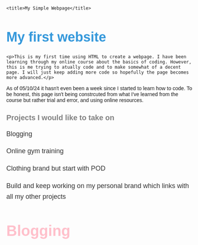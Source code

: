 <!DOCTYPE html>
<html lang="en">
<head>
    <meta charset="UTF-8">
    <meta name="viewport" content="width=device-width, initial-scale=1.0">
    <meta http-equiv="X-UA-Compatible" content="ie=edge">  
    
    
    <title>My Simple Webpage</title>

<style>
    body {
        font-family: Arial, sans-serif;
        margin: 20px;
    }
    h1 {
        font-size: 36px;
        font-weight: bold;
        color: #3498db;
    }
    p {
        font-size: 18px;
        line-height: 1.6;
        color: #333;
    }
</style>
    
</head>

<body>
    <h1>My first website</h1>
    
    <p>This is my first time using HTML to create a webpage. I have been learning through my online course about the basics of coding. However, this is me trying to atually code and to make somewhat of a decent page. I will just keep adding more code so hopefully the page becomes more advanced.</p>
    
<div>As of 05/10/24 it hasn't even been a week since I started to learn how to code. To be honest, this page isn't being constrcuted from what I've learned from the course but rather trial and error, and using online resources. </div>

<style>

h2 {
    color: grey;
    font-family: 'Gagalin', sans-serif;
    font-size: 20px;
}

.p2 {
    color: blue;                     
    font-family: 'Arial', sans-serif; 
    font-size: 18px;                 
}
</style>
<h2>Projects I would like to take on</h2>

<p>Blogging</p>
<p>Online gym training</p>
<p>Clothing brand but start with POD</p>
<p>Build and keep working on my personal brand which links with all my other projects</p>

<h3>Blogging</h3>
<style>
h3 {
color: pink;
font-family: 'Helvetica', sans-serif;
font-size: 40px; 
}     
</style>


</body>
</html>
